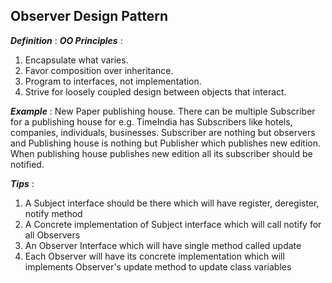 ## Observer Design Pattern

***Definition*** : 
***OO Principles*** : 
1. Encapsulate what varies.
2. Favor composition over inheritance. 
3. Program to interfaces, not implementation.
4. Strive for loosely coupled design between objects that interact.

***Example*** :
New Paper publishing house.
There can be multiple Subscriber for a publishing house for e.g. TimeIndia has Subscribers like hotels, companies, individuals, businesses.
Subscriber are nothing but observers and Publishing house is nothing but Publisher which publishes new edition. When publishing house publishes new edition all its subscriber should be notified.

***Tips*** :
1. A Subject interface should be there which will have register, deregister, notify method
2. A Concrete implementation of Subject interface which will call notify for all Observers 
3. An Observer Interface which will have single method called update
4. Each Observer will have its concrete implementation which will implements Observer's update method to update class variables

